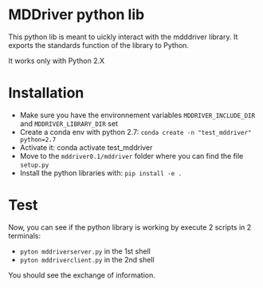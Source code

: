 # MDDriver python lib

This python lib is meant to uickly interact with the mdddriver library.
It exports the standards function of the library to Python.

It works only with Python 2.X


# Installation

  - Make sure you have the environnement variables `MDDRIVER_INCLUDE_DIR` and `MDDRIVER_LIBRARY_DIR` set
  - Create a conda env with python 2.7: `conda create -n "test_mddriver" python=2.7`
  - Activate it: conda activate test_mddriver
  - Move to the `mddriver0.1/mddriver` folder where you can find the file `setup.py`
  - Install the python libraries with: `pip install -e .`

# Test

Now, you can see if the python library is working by execute 2 scripts in 2 terminals:

  - `pyton mddriverserver.py` in the 1st shell
  - `pyton mddriverclient.py` in the 2nd shell

You should see the exchange of information.
